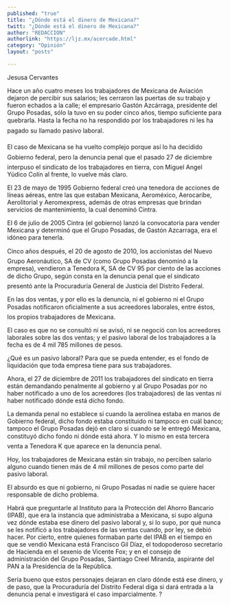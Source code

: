 ```yaml
---
published: "true"
title: "¿Dónde está el dinero de Mexicana?"
twitt: "¿Dónde está el dinero de Mexicana?"
author: "REDACCION"
authorlink: "https://ljz.mx/acercade.html"
category: "Opinión"
layout: "posts"

---
```



  Jesusa Cervantes



  Hace un año cuatro meses los trabajadores de Mexicana de Aviación dejaron de percibir sus salarios; les cerraron las puertas de su trabajo y fueron echados a la calle; el empresario Gastón Azcárraga, presidente del Grupo Posadas, sólo la tuvo en su poder cinco años, tiempo suficiente para quebrarla. Hasta la fecha no ha respondido por los trabajadores ni les ha pagado su llamado pasivo laboral.



  El caso de Mexicana se ha vuelto complejo porque así lo ha decidido Gobierno federal, pero la denuncia penal que el pasado 27 de diciembre interpuso el sindicato de los trabajadores en tierra, con Miguel Angel Yúdico Colín al frente, lo vuelve más claro.



  El 23 de mayo de 1995 Gobierno federal creó una tenedora de acciones de líneas aéreas, entre las que estaban Mexicana, Aeroméxico, Aerocaribe, Aerolitorial y Aeromexpress, además de otras empresas que brindan servicios de mantenimiento, la cual denominó Cintra.



  El 6 de julio de 2005 Cintra (el gobierno) lanzó la convocatoria para vender Mexicana y determinó que el Grupo Posadas, de Gastón Azcarraga, era el idóneo para tenerla.



  Cinco años después, el 20 de agosto de 2010, los accionistas del Nuevo Grupo Aeronáutico, SA de CV (como Grupo Posadas denominó a la empresa), vendieron a Tenedora K, SA de CV 95 por ciento de las acciones de dicho Grupo, según consta en la denuncia penal que el sindicato presentó ante la Procuraduría General de Justicia del Distrito Federal.



  En las dos ventas, y por ello es la denuncia, ni el gobierno ni el Grupo Posadas notificaron oficialmente a sus acreedores laborales, entre éstos, los propios trabajadores de Mexicana.



  El caso es que no se consultó ni se avisó, ni se negoció con los acreedores laborales sobre las dos ventas; y el pasivo laboral de los trabajadores a la fecha es de 4 mil 785 millones de pesos.



  ¿Qué es un pasivo laboral? Para que se pueda entender, es el fondo de liquidación que toda empresa tiene para sus trabajadores.



  Ahora, el 27 de diciembre de 2011 los trabajadores del sindicato en tierra están demandando penalmente al gobierno y al Grupo Posadas por no haber notificado a uno de los acreedores (los trabajadores) de las ventas ni haber notificado dónde está dicho fondo.



  La demanda penal no establece si cuando la aerolínea estaba en manos de Gobierno federal, dicho fondo estaba constituido ni tampoco en cuál banco; tampoco el Grupo Posadas dejó en claro si cuando se le entregó Mexicana, constituyó dicho fondo ni dónde está ahora. Y lo mismo en esta tercera venta a Tenedora K que aparece en la denuncia penal.



  Hoy, los trabajadores de Mexicana están sin trabajo, no perciben salario alguno cuando tienen más de 4 mil millones de pesos como parte del pasivo laboral.



  El absurdo es que ni gobierno, ni Grupo Posadas ni nadie se quiere hacer responsable de dicho problema.



  Habrá que preguntarle al Instituto para la Protección del Ahorro Bancario (IPAB), que era la instancia que administraba a Mexicana, si supo alguna vez dónde estaba ese dinero del pasivo laboral y, si lo supo, por qué nunca se les notificó a los trabajadores de las ventas cuando, por ley, se debió hacer. Por cierto, entre quienes formaban parte del IPAB en el tiempo en que se vendió Mexicana está Francisco Gil Díaz, el todopoderoso secretario de Hacienda en el sexenio de Vicente Fox; y en el consejo de administración del Grupo Posadas, Santiago Creel Miranda, aspirante del PAN a la Presidencia de la República.



  Sería bueno que estos personajes dejaran en claro dónde está ese dinero, y de paso, que la Procuraduría del Distrito Federal diga si dará entrada a la denuncia penal e investigará el caso imparcialmente. ?

